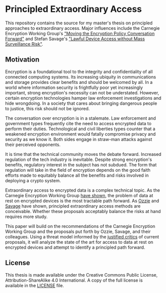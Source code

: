 
# Principled Extraordinary Access

This repository contains the source for my master's thesis on principled approaches to extraordinary
access. Major influences include the Carnegie Encryption Working Group's ["Moving the Encryption
Policy Conversation
Forward"](https://carnegieendowment.org/2019/09/10/moving-encryption-policy-conversation-forward-pub-79573)
and Stefan Savage's ["Lawful Device Access without Mass Surveillance
Risk"](https://cseweb.ucsd.edu/~savage/papers/lawful.pdf).

## Motivation

Encryption is a foundational tool to the integrity and confidentiality of all connected computing
systems. Its increasing ubiquity in communications and storage provides clear benefits and should be
welcomed by all. In a world where information security is frightfully poor yet increasingly
important, strong encryption's necessity can not be understated. However, certain encryption
technologies hamper law enforcement investigations and hide wrongdoing. In a society that cares
about bringing dangerous people to justice, this risk should not be ignored.

The conversation over encryption is in a stalemate. Law enforcement and government types frequently
cite the need to access encrypted data to perform their duties. Technological and civil liberties
types counter that a weakened encryption environment would fatally compromise privacy and security
as we know it. Both sides engage in straw-man attacks against their perceived opponents.

It is time that the technical community moves the debate forward. Increased regulation of the tech
industry is inevitable. Despite strong encryption's benefits, regulatory interest in the subject has
not subdued. The form that regulation will take in the field of encryption depends on the good faith
efforts made to equitably balance all the benefits and risks involved in deploying a crypto system.

Extraordinary access to encrypted data is a complex technical topic. As the Carnegie Encryption
Working Group [have
shown](https://carnegieendowment.org/2019/09/10/moving-encryption-policy-conversation-forward-pub-79573),
the problem of data at rest on encrypted devices is the most tractable path forward. As
[Ozzie](https://github.com/rayozzie/clear/blob/master/clear-rozzie.pdf) and
[Savage](https://cseweb.ucsd.edu/~savage/papers/lawful.pdf) have shown, principled extraordinary
access methods are conceivable. Whether these proposals acceptably balance the risks at hand
requires more study.

This paper will build on the recommendations of the Carnegie Encryption Working Group and the
proposals put forth by Ozzie, Savage, and their colleagues. Using a threat model informed by the
[justified critics](https://mice.cs.columbia.edu/getTechreport.php?techreportID=1637) of current
proposals, it will analyze the state of the art for access to data at rest on encrypted devices and
attempt to identify a principled path forward.

## License

This thesis is made available under the Creative Commons Public License, Attribution-ShareAlike 4.0
International. A copy of the full license is available in the [LICENSE](LICENSE) file.
